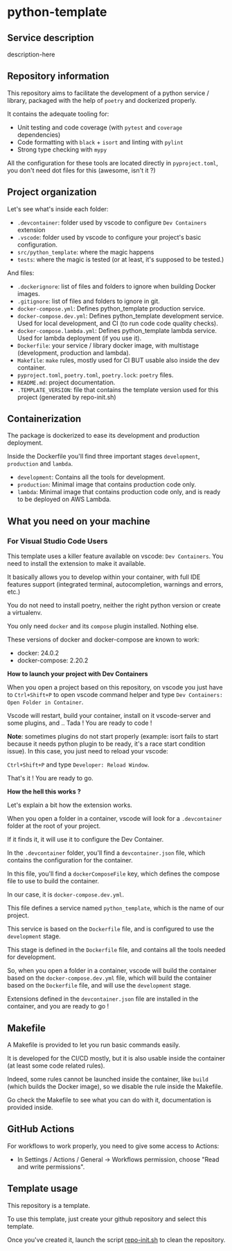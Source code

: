 # python-template

## Service description

description-here

## Repository information

This repository aims to facilitate the development of a python service / library, packaged with the help of `poetry` and dockerized properly.

It contains the adequate tooling for:

- Unit testing and code coverage (with `pytest` and `coverage` dependencies)
- Code formatting with `black` + `isort` and linting with `pylint`
- Strong type checking with `mypy`

All the configuration for these tools are located directly in `pyproject.toml`, you don't need dot files for this (awesome, isn't it ?)

## Project organization

Let's see what's inside each folder:

- `.devcontainer`: folder used by vscode to configure `Dev Containers` extension
- `.vscode`: folder used by vscode to configure your project's basic configuration.
- `src/python_template`: where the magic happens
- `tests`: where the magic is tested (or at least, it's supposed to be tested.)

And files:

- `.dockerignore`: list of files and folders to ignore when building Docker images.
- `.gitignore`: list of files and folders to ignore in git.
- `docker-compose.yml`: Defines python_template production service.
- `docker-compose.dev.yml`: Defines python_template development service. Used for local development, and CI (to run code code quality checks).
- `docker-compose.lambda.yml`: Defines python_template lambda service. Used for lambda deployment (if you use it).
- `Dockerfile`: your service / library docker image, with multistage (development, production and lambda).
- `Makefile`: `make` rules, mostly used for CI BUT usable also inside the dev container.
- `pyproject.toml`, `poetry.toml`, `poetry.lock`: `poetry` files.
- `README.md`: project documentation.
- `.TEMPLATE_VERSION`: file that contains the template version used for this project (generated by repo-init.sh)

## Containerization

The package is dockerized to ease its development and production deployment.

Inside the Dockerfile you'll find three important stages `development`, `production` and `lambda`.

- `development`: Contains all the tools for development.
- `production`: Minimal image that contains production code only.
- `lambda`: Minimal image that contains production code only, and is ready to be deployed on AWS Lambda.

## What you need on your machine

### For Visual Studio Code Users

This template uses a killer feature available on vscode: `Dev Containers`. You need to install the extension to make it available.

It basically allows you to develop within your container, with full IDE features support (integrated terminal, autocompletion, warnings and errors, etc.)

You do not need to install poetry, neither the right python version or create a virtualenv.

You only need `docker` and its `compose` plugin installed. Nothing else.

These versions of docker and docker-compose are known to work:

- docker: 24.0.2
- docker-compose: 2.20.2

**How to launch your project with Dev Containers**

When you open a project based on this repository, on vscode you just have to `Ctrl+Shift+P` to open vscode command helper and type `Dev Containers: Open Folder in Container`.

Vscode will restart, build your container, install on it vscode-server and some plugins, and .. Tada ! You are ready to code !

**Note**: sometimes plugins do not start properly (example: isort fails to start because it needs python plugin to be ready, it's a race start condition issue). In this case, you just need to reload your vscode:

`Ctrl+Shift+P` and type `Developer: Reload Window`.

That's it ! You are ready to go.

**How the hell this works ?**

Let's explain a bit how the extension works.

When you open a folder in a container, vscode will look for a `.devcontainer` folder at the root of your project.

If it finds it, it will use it to configure the Dev Container.

In the `.devcontainer` folder, you'll find a `devcontainer.json` file, which contains the configuration for the container.

In this file, you'll find a `dockerComposeFile` key, which defines the compose file to use to build the container.

In our case, it is `docker-compose.dev.yml`.

This file defines a service named `python_template`, which is the name of our project.

This service is based on the `Dockerfile` file, and is configured to use the `development` stage.

This stage is defined in the `Dockerfile` file, and contains all the tools needed for development.

So, when you open a folder in a container, vscode will build the container based on the `docker-compose.dev.yml` file, which will build the container based on the `Dockerfile` file, and will use the `development` stage.

Extensions defined in the `devcontainer.json` file are installed in the container, and you are ready to go !

## Makefile

A Makefile is provided to let you run basic commands easily.

It is developed for the CI/CD mostly, but it is also usable inside the container (at least some code related rules).

Indeed, some rules cannot be launched inside the container, like `build` (which builds the Docker image), so we disable the rule inside the Makefile.

Go check the Makefile to see what you can do with it, documentation is provided inside.

## GitHub Actions

For workflows to work properly, you need to give some access to Actions:

- In Settings / Actions / General -> Workflows permission, choose "Read and write permissions".

## Template usage

This repository is a template.

To use this template, just create your github repository and select this template.

Once you've created it, launch the script [repo-init.sh](./scripts/repo-init.sh) to clean the repository.
